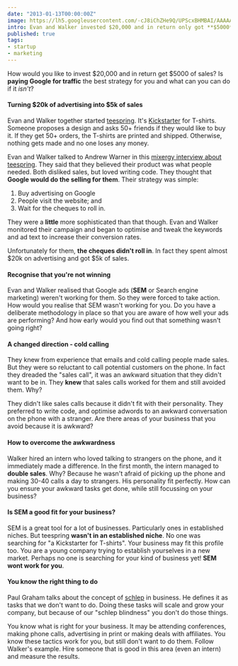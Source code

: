 ```yaml
---
date: "2013-01-13T00:00:00Z"
image: https://lh5.googleusercontent.com/-cJ8iChZHe9Q/UPScxBHMBAI/AAAAAAAA58M/ns7e9RyO9RI/s320/IMG_8772.JPG
intro: Evan and Walker invested $20,000 and in return only got **$5000** of sales. It doesn't sound tempting right? Find out if **paying Google for traffic** is a good strategy for you, and what you can do if it isn't.
published: true
tags:
- startup
- marketing
---
```


How would you like to invest $20,000 and in return get $5000 of sales? Is **paying Google for traffic** the best strategy for you and what can you can do if it *isn't*?

#### Turning $20k of advertising into $5k of sales

Evan and Walker together started [teespring](http://teespring.com). It's [Kickstarter](http://www.kickstarter.com) for T-shirts. Someone proposes a design and asks 50+ friends if they would like to buy it. If they get 50+ orders, the T-shirts are printed and shipped. Otherwise, nothing gets made and no one loses any money. 

Evan and Walker talked to Andrew Warner in this [mixergy interview about teespring](http://mixergy.com/evan-stites-clayton-walker-williams-teespring-interview/). 
They said that they believed their product was what people needed. Both disliked sales, but loved writing code. They thought that **Google would do the selling for them**. 
Their strategy was simple:
 1. Buy advertising on Google
 2. People visit the website; and
 3. Wait for the cheques to roll in. 

They were a **little** more sophisticated than that though. Evan and Walker monitored their campaign and began to optimise and tweak the keywords and ad text to increase their conversion rates. 

Unfortunately for them, **the cheques didn't roll in**. In fact they spent almost $20k on advertising and got $5k of sales.

#### Recognise that you're not winning

Evan and Walker realised that Google ads (**SEM** or Search engine marketing) weren't working for them. So they were forced to take action. How would you realise that SEM wasn't working for you. Do you have a deliberate methodology in place so that you are aware of how well your ads are performing? And how early would you find out that something wasn't going right?

#### A changed direction - cold calling

They knew from experience that emails and cold calling people made sales. But they were so reluctant to call potential customers on the phone. In fact they dreaded the "sales call", it was an awkward situation that they didn't want to be in. They **knew** that sales calls worked for them and still avoided them. Why?

They didn't like sales calls because it didn't fit with their personality. They preferred to write code, and optimise adwords to an awkward conversation on the phone with a stranger. Are there areas of your business that you avoid because it is awkward?

#### How to overcome the awkwardness
Walker hired an intern who loved talking to strangers on the phone, and it immediately made a difference. In the first month, the intern managed to **double sales**. Why? Because he wasn't afraid of picking up the phone and making 30-40 calls a day to strangers. His personality fit perfectly. How can you ensure your awkward tasks get done, while still focussing on your business?

#### Is SEM a good fit for your business?

SEM is a great tool for a lot of businesses. Particularly ones in established niches. But teespring **wasn't in an established niche**. No one was searching for "a Kickstarter for T-shirts". Your business may fit this profile too. You are a young company trying to establish yourselves in a new market. Perhaps no one is searching for your kind of business yet! **SEM wont work for you**.

#### You know the right thing to do
Paul Graham talks about the concept of [schlep](http://www.paulgraham.com/schlep.html) in business. He defines it as tasks that we don't want to do. Doing these tasks will scale and grow your company, but because of our "schlep blindness" you don't do those things. 

You know what is right for your business. It may be attending conferences, making phone calls, advertising in print or making deals with affiliates. You know these tactics work for you, but still don't want to do them. Follow Walker's example. Hire someone that is good in this area (even an intern) and measure the results.
